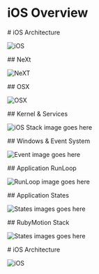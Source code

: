 # iOS Overview

<slide>
# iOS Architecture

![iOS](iOS.jpeg "iOS") 

</slide>

<slide>
## NeXt

![NeXT](NeXT.jpeg "NeXT") 

</slide>

<slide>
## OSX 

![OSX](Cheetah.jpeg "OSX Cheetah") 

</slide>

<slide>
## Kernel & Services

![iOS Stack image goes here](kernel.png "iOS Layers") 

</slide>

<slide>
## Windows & Event System

![Event image goes here](windows.png "Event System") 

</slide>

<slide>
## Application RunLoop

![RunLoop image goes here](runloop.png "Run loop") 

</slide>

<slide>
## Application States

![States images goes here](states.png "Application States") 

</slide>

<slide>
## RubyMotion Stack

![States images goes here](rubymotion.png "RubyMotion Stack") 

</slide>

<slide>
# iOS Architecture

![iOS](iOS.jpeg "iOS") 

</slide>
